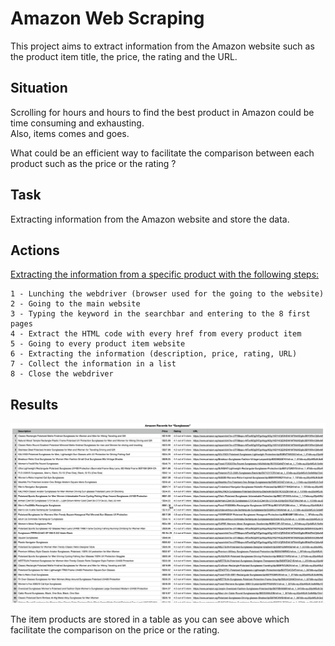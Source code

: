 # Amazon Web Scraping

This project aims to extract information from the Amazon website such as the product item title, the price, the rating and the URL. 

## Situation

Scrolling for hours and hours to find the best product in Amazon could be time consuming and exhausting.  
Also, items comes and goes.

What could be an efficient way to facilitate the comparison between each product such as the price or the rating ? 


## Task

Extracting information from the Amazon website and store the data. 

## Actions

<ins>Extracting the information from a specific product with the following steps:</ins>

    1 - Lunching the webdriver (browser used for the going to the website)
    2 - Going to the main website
    3 - Typing the keyword in the searchbar and entering to the 8 first pages
    4 - Extract the HTML code with every href from every product item
    5 - Going to every product item website
    6 - Extracting the information (description, price, rating, URL)
    7 - Collect the information in a list
    8 - Close the webdriver



## Results

![screenshot](images/screenshot-records.png)

The item products are stored in a table as you can see above which facilitate the comparison on the price or the rating.